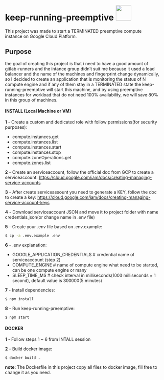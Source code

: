 # keep-running-preemptive <img src="https://avatars2.githubusercontent.com/u/2810941?v=3&s=96" width="50">
This project was made to start a TERMINATED preemptive compute instance on Google Cloud Platform.

## Purpose
the goal of creating this project is that i need to have a good amount of gitlab-runners and the intance group didn’t suit me because it used a load balancer and the name of the machines and fingerprint change dynamically, so I decided to create an application that is monitoring the status of N compute engine and if any of them stay in a TERMINATED state the keep-running-preemptive will start this machine, and by using preemptive instances for workload that do not need 100% availability, we will save 80% in this group of machines.

#### INSTALL (Local Machine or VM)
**1** - Create a custom and dedicated role with follow permissions(for security purposes):
 - compute.instances.get
 - compute.instances.list
 - compute.instances.start
 - compute.instances.stop
 - compute.zoneOperations.get
 - compute.zones.list

**2** - Create an serviceaccount, follow the official doc from GCP to create a serviceaccount:
https://cloud.google.com/iam/docs/creating-managing-service-accounts

**3** - After create serviceassount you need to generate a KEY, follow the doc to create a key:
https://cloud.google.com/iam/docs/creating-managing-service-account-keys

**4** - Download serviceaccount JSON and move it to project folder with name credentials.json(or change name in .env file)

**5** - Create your .env file based on .env.example:
```sh
$ cp -a .env.example .env
```

**6** - .env explanation:
 - GOOGLE_APPLICATION_CREDENTIALS # credential name of serviceaccount (step 2)
 - COMPUTE_ENGINE # name of compute engine what need to be started, can be one compute engine or many
 - SLEEP_TIME_MS # check interval in milliseconds(1000 milliseconds = 1 second), default value is 300000(5 minutes)

**7** - Install dependencies: 
```sh
$ npm install
```

**8** - Run keep-running-preemptive:
```sh
$ npm start
```
#### DOCKER
**1** - Follow steps 1 ~ 6 from INTALL session

**2** - Build docker image:
```sh
$ docker build . 
```

**note**: The Dockerfile in this project copy all files to docker image, fill free to change it as you need.
